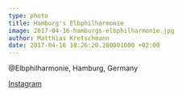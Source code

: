 ```yaml
---
type: photo
title: Hamburg's Elbphilharmonie
image: 2017-04-16-hamburgs-elbphilharmonie.jpg
author: Matthias Kretschmann
date: 2017-04-16 18:26:20.280801000 +02:00
---
```


@Elbphilharmonie, Hamburg, Germany

[Instagram](https://www.instagram.com/p/BTgtYYJFqo5)
